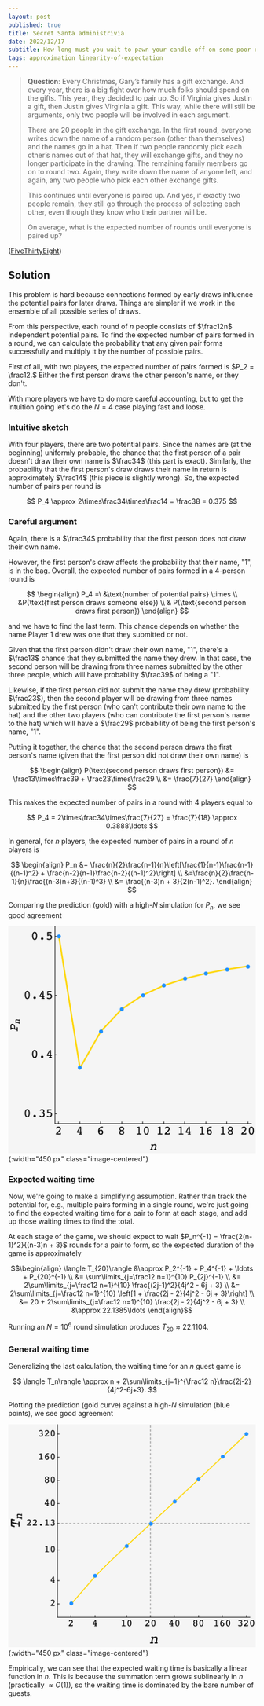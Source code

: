```yaml
---
layout: post
published: true
title: Secret Santa administrivia
date: 2022/12/17
subtitle: How long must you wait to pawn your candle off on some poor relative?
tags: approximation linearity-of-expectation 
---
```


>**Question**: Every Christmas, Gary’s family has a gift exchange. And every year, there is a big fight over how much folks should spend on the gifts. This year, they decided to pair up. So if Virginia gives Justin a gift, then Justin gives Virginia a gift. This way, while there will still be arguments, only two people will be involved in each argument.
>
>There are $20$ people in the gift exchange. In the first round, everyone writes down the name of a random person (other than themselves) and the names go in a hat. Then if two people randomly pick each other’s names out of that hat, they will exchange gifts, and they no longer participate in the drawing. The remaining family members go on to round two. Again, they write down the name of anyone left, and again, any two people who pick each other exchange gifts.  
>
>This continues until everyone is paired up. And yes, if exactly two people remain, they still go through the process of selecting each other, even though they know who their partner will be.
>
>On average, what is the expected number of rounds until everyone is paired up?

<!--more-->

([FiveThirtyEight](https://fivethirtyeight.com/features/can-you-make-it-to-2023/))

## Solution

This problem is hard because connections formed by early draws influence the potential pairs for later draws. Things are simpler if we work in the ensemble of all possible series of draws. 

<!-- I'm going to make the simplifying assumption that each pair is independent.  -->

From this perspective, each round of $n$ people consists of $\frac12n$ independent potential pairs. To find the expected number of pairs formed in a round, we can calculate the probability that any given pair forms successfully and multiply it by the number of possible pairs.

First of all, with two players, the expected number of pairs formed is $P_2 = \frac12.$ Either the first person draws the other person's name, or they don't.

With more players we have to do more careful accounting, but to get the intuition going let's do the $N=4$ case playing fast and loose. 

### Intuitive sketch

With four players, there are two potential pairs. Since the names are (at the beginning) uniformly probable, the chance that the first person of a pair doesn't draw their own name is $\frac34$ (this part is exact). Similarly, the probability that the first person's draw draws their name in return is approximately $\frac14$ (this piece is slightly wrong). So, the expected number of pairs per round is

$$ P_4 \approx 2\times\frac34\times\frac14 = \frac38 = 0.375 $$

### Careful argument

Again, there is a $\frac34$ probability that the first person does not draw their own name. 

However, the first person's draw affects the probability that their name, "1", is in the bag. Overall, the expected number of pairs formed in a $4$-person round is

$$
   \begin{align}
      P_4 =\ &\text{number of potential pairs} \times \\
          &P(\text{first person draws someone else}) \\
          & P(\text{second person draws first person})
   \end{align}
$$

and we have to find the last term. This chance depends on whether the name Player 1 drew was one that they submitted or not.

Given that the first person didn't draw their own name, "1", there's a $\frac13$ chance that they submitted the name they drew. In that case, the second person will be drawing from three names submitted by the other three people, which will have probability $\frac39$ of being a "1".

Likewise, if the first person did not submit the name they drew (probability $\frac23$), then the second player will be drawing from three names submitted by the first person (who can't contribute their own name to the hat) and the other two players (who can contribute the first person's name to the hat) which will have a $\frac29$ probability of being the first person's name, "1".

Putting it together, the chance that the second person draws the first person's name (given that the first person did not draw their own name) is 

$$ 
   \begin{align}
      P(\text{second person draws first person}) &= \frac13\times\frac39 + \frac23\times\frac29 \\
      &= \frac{7}{27}
   \end{align}
$$
 
This makes the expected number of pairs in a round with $4$ players equal to 

$$ P_4 = 2\times\frac34\times\frac{7}{27} = \frac{7}{18} \approx 0.3888\ldots $$

In general, for $n$ players, the expected number of pairs in a round of $n$ players is

$$ 
   \begin{align}
      P_n &= \frac{n}{2}\frac{n-1}{n}\left[\frac{1}{n-1}\frac{n-1}{(n-1)^2} + \frac{n-2}{n-1}\frac{n-2}{(n-1)^2}\right] \\
          &=\frac{n}{2}\frac{n-1}{n}\frac{(n-3)n+3}{(n-1)^3} \\
          &= \frac{(n-3)n + 3}{2(n-1)^2}. 
   \end{align}
$$

Comparing the prediction (gold) with a high-$N$ simulation for $P_n,$ we see good agreement

![](/img/2022-12-17-christmas-game-all.png){:width="450 px" class="image-centered"}

### Expected waiting time

Now, we're going to make a simplifying assumption. Rather than track the potential for, e.g., multiple pairs forming in a single round, we're just going to find the expected waiting time for a pair to form at each stage, and add up those waiting times to find the total.  

At each stage of the game, we should expect to wait $P_n^{-1} = \frac{2(n-1)^2}{(n-3)n + 3}$ rounds for a pair to form, so the expected duration of the game is approximately

$$\begin{align}
  \langle T_{20}\rangle &\approx P_2^{-1} + P_4^{-1} + \ldots + P_{20}^{-1} \\
  &= \sum\limits_{j=\frac12 n=1}^{10} P_{2j}^{-1} \\
  &= 2\sum\limits_{j=\frac12 n=1}^{10} \frac{(2j-1)^2}{4j^2 - 6j + 3} \\
  &= 2\sum\limits_{j=\frac12 n=1}^{10} \left[1 + \frac{2j - 2}{4j^2 - 6j + 3}\right] \\
  &= 20 + 2\sum\limits_{j=\frac12 n=1}^{10} \frac{2j - 2}{4j^2 - 6j + 3} \\
  &\approx 22.1385\ldots
\end{align}$$

Running an $N = 10^6$ round simulation produces $\hat{T}_{20} \approx 22.1104.$ 

### General waiting time

Generalizing the last calculation, the waiting time for an $n$ guest game is

$$ \langle T_n\rangle \approx n + 2\sum\limits_{j=1}^{\frac12 n}\frac{2j-2}{4j^2-6j+3}. $$

Plotting the prediction (gold curve) against a high-$N$ simulation (blue points), we see good agreement

![](/img/2022-12-17-christmas-game-theory-comparison.png){:width="450 px" class="image-centered"}

Empirically, we can see that the expected waiting time is basically a linear function in $n.$ This is because the summation term grows sublinearly in $n$ (practically $\approx O(1)$), so the waiting time is dominated by the bare number of guests. 

<br>
